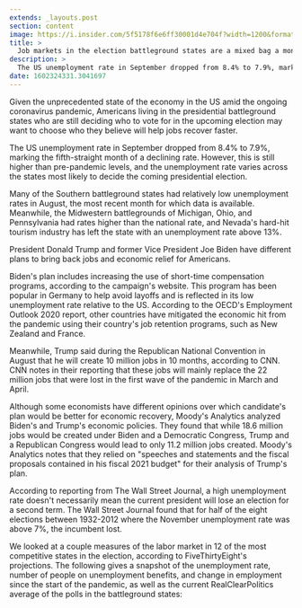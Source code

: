 ```yaml
--- 
extends: _layouts.post 
section: content 
image: https://i.insider.com/5f5178f6e6ff30001d4e704f?width=1200&format=jpeg 
title: > 
  Job markets in the election battleground states are a mixed bag a month before the US chooses its next president 
description: > 
  The US unemployment rate in September dropped from 8.4% to 7.9%, marking the fifth-straight month of a declining rate.However, this is still higher than pre-pandemic levels, and the unemployment rate varies across the states most likely to decide the coming presidential election.This program has been popular in Germany to help avoid layoffs and is reflected in its low unemployment rate relative to the US.They found that while 18.6 million jobs would be created under Biden and a Democratic Congress, Trump and a Republican Congress would lead to only 11.2 million jobs created.We looked at a couple measures of the labor market in 12 of the most competitive states in the election, according to FiveThirtyEight's projections. 
date: 1602324331.3041697 
--- 
```

Given the unprecedented state of the economy in the US amid the ongoing coronavirus pandemic, Americans living in the presidential battleground states who are still deciding who to vote for in the upcoming election may want to choose who they believe will help jobs recover faster.

The US unemployment rate in September dropped from 8.4% to 7.9%, marking the fifth-straight month of a declining rate. However, this is still higher than pre-pandemic levels, and the unemployment rate varies across the states most likely to decide the coming presidential election.

Many of the Southern battleground states had relatively low unemployment rates in August, the most recent month for which data is available. Meanwhile, the Midwestern battlegrounds of Michigan, Ohio, and Pennsylvania had rates higher than the national rate, and Nevada's hard-hit tourism industry has left the state with an unemployment rate above 13%.

President Donald Trump and former Vice President Joe Biden have different plans to bring back jobs and economic relief for Americans.

Biden's plan includes increasing the use of short-time compensation programs, according to the campaign's website. This program has been popular in Germany to help avoid layoffs and is reflected in its low unemployment rate relative to the US. According to the OECD's Employment Outlook 2020 report, other countries have mitigated the economic hit from the pandemic using their country's job retention programs, such as New Zealand and France.

Meanwhile, Trump said during the Republican National Convention in August that he will create 10 million jobs in 10 months, according to CNN. CNN notes in their reporting that these jobs will mainly replace the 22 million jobs that were lost in the first wave of the pandemic in March and April.

Although some economists have different opinions over which candidate's plan would be better for economic recovery, Moody's Analytics analyzed Biden's and Trump's economic policies. They found that while 18.6 million jobs would be created under Biden and a Democratic Congress, Trump and a Republican Congress would lead to only 11.2 million jobs created. Moody's Analytics notes that they relied on "speeches and statements and the fiscal proposals contained in his fiscal 2021 budget" for their analysis of Trump's plan.

According to reporting from The Wall Street Journal, a high unemployment rate doesn't necessarily mean the current president will lose an election for a second term. The Wall Street Journal found that for half of the eight elections between 1932-2012 where the November unemployment rate was above 7%, the incumbent lost.

We looked at a couple measures of the labor market in 12 of the most competitive states in the election, according to FiveThirtyEight's projections. The following gives a snapshot of the unemployment rate, number of people on unemployment benefits, and change in employment since the start of the pandemic, as well as the current RealClearPolitics average of the polls in the battleground states: